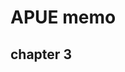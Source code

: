 # APUE memo

## chapter 3
<!--stackedit_data:
eyJoaXN0b3J5IjpbLTE5OTQ1MjYyMDIsLTE5OTQ1MjYyMDJdfQ
==
-->